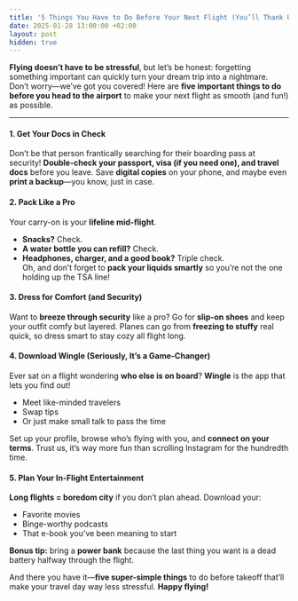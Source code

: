 ```yaml
---
title: '5 Things You Have to Do Before Your Next Flight (You’ll Thank Us Later!)'
date: 2025-01-28 13:00:00 +02:00
layout: post
hidden: true
---
```


**Flying doesn’t have to be stressful**, but let’s be honest: forgetting something important can quickly turn your dream trip into a nightmare. Don’t worry—we’ve got you covered! Here are **five important things to do before you head to the airport** to make your next flight as smooth (and fun!) as possible.

---

#### **1. Get Your Docs in Check**  
Don’t be that person frantically searching for their boarding pass at security! **Double-check your passport, visa (if you need one), and travel docs** before you leave. Save **digital copies** on your phone, and maybe even **print a backup**—you know, just in case.


#### **2. Pack Like a Pro**  
Your carry-on is your **lifeline mid-flight**.  
- **Snacks?** Check.  
- **A water bottle you can refill?** Check.  
- **Headphones, charger, and a good book?** Triple check.  
Oh, and don’t forget to **pack your liquids smartly** so you’re not the one holding up the TSA line!


#### **3. Dress for Comfort (and Security)**  
Want to **breeze through security** like a pro? Go for **slip-on shoes** and keep your outfit comfy but layered. Planes can go from **freezing to stuffy** real quick, so dress smart to stay cozy all flight long.


#### **4. Download Wingle (Seriously, It’s a Game-Changer)**  
Ever sat on a flight wondering **who else is on board**? **Wingle** is the app that lets you find out!  
- Meet like-minded travelers  
- Swap tips  
- Or just make small talk to pass the time  

Set up your profile, browse who’s flying with you, and **connect on your terms**. Trust us, it’s way more fun than scrolling Instagram for the hundredth time.


#### **5. Plan Your In-Flight Entertainment**  
**Long flights = boredom city** if you don’t plan ahead. Download your:  
- Favorite movies  
- Binge-worthy podcasts  
- That e-book you’ve been meaning to start  

**Bonus tip:** bring a **power bank** because the last thing you want is a dead battery halfway through the flight.

And there you have it—**five super-simple things** to do before takeoff that’ll make your travel day way less stressful. **Happy flying!**
